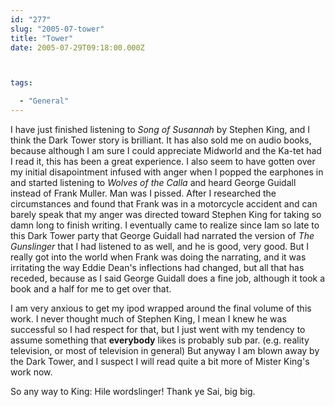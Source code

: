 ```yaml
---
id: "277"
slug: "2005-07-tower"
title: "Tower"
date: 2005-07-29T09:18:00.000Z



tags:

  - "General"
---
```

<div class="sqs-html-content">
  <p>I have just finished listening to <em>Song of Susannah</em> by Stephen King, and I think the Dark Tower story is brilliant.  It has also sold me on audio books, because although I am sure I could appreciate Midworld and the Ka-tet had I read it, this has been a great experience.
I also seem to have gotten over my initial disapointment infused with anger when I popped the earphones in and started listening to <em>Wolves of the Calla</em> and heard George Guidall instead of Frank Muller.  Man was I pissed.  After I researched the circumstances and found that Frank was in a motorcycle accident and can barely speak that my anger was directed toward Stephen King for taking so damn long to finish writing.  I eventually came to realize since Iam so late to this Dark Tower party that George Guidall had narrated the version of <em>The Gunslinger</em> that I had listened to as well, and he is good, very good.  But I really got into the world when Frank was doing the narrating, and it was irritating the way Eddie Dean's inflections had changed, but all that has receded, because as I said George Guidall does a fine job, although it took a book and a half for me to get over that.</p>
<p>I am very anxious to get my ipod wrapped around the final volume of this work.  I never thought much of Stephen King, I mean I knew he was successful so I had respect for that, but I just went with my tendency to assume something that <strong>everybody</strong> likes is probably sub par. (e.g. reality television, or most of television in general)  But anyway I am blown away by the Dark Tower, and I suspect I will read quite a bit more of Mister King's work now.</p>
<p>So any way to King: Hile wordslinger!  Thank ye Sai, big big.</p>
</div>
